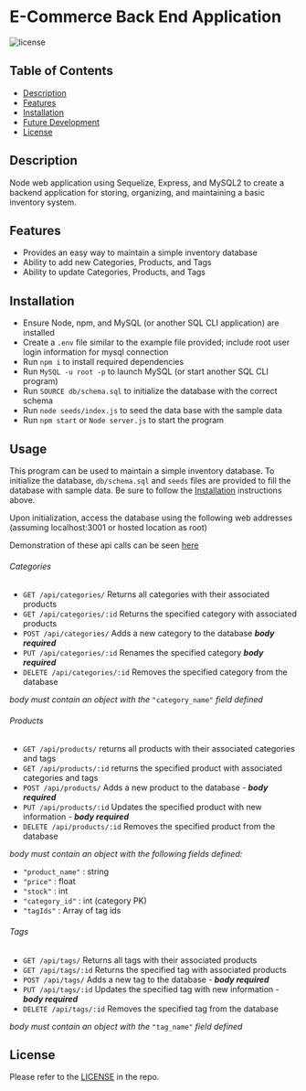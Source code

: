 # E-Commerce Back End Application

![license](https://img.shields.io/badge/license-MIT-green)

## Table of Contents

- [Description](#description)
- [Features](#features)
- [Installation](#installation)
- [Future Development](#future-development)
- [License](#license)

## Description

Node web application using Sequelize, Express, and MySQL2 to create a backend application for storing, organizing, and maintaining a basic inventory system.

## Features

* Provides an easy way to maintain a simple inventory database
* Ability to add new Categories, Products, and Tags
* Ability to update Categories, Products, and Tags

## Installation

- Ensure Node, npm, and MySQL (or another SQL CLI application) are installed
- Create a `.env` file similar to the example file provided; include root user login information for mysql connection
- Run `npm i` to install required dependencies
- Run `MySQL -u root -p` to launch MySQL (or start another SQL CLI program)
- Run `SOURCE db/schema.sql` to initialize the database with the correct schema
- Run `node seeds/index.js` to seed the data base with the sample data
- Run `npm start` or `Node server.js` to start the program

## Usage

This program can be used to maintain a simple inventory database. To initialize the database, `db/schema.sql` and `seeds` files are provided to fill the database with sample data. Be sure to follow the [Installation](#installation) instructions above.

Upon initialization, access the database using the following web addresses (assuming localhost:3001 or hosted location as root)

Demonstration of these api calls can be seen [here](https://youtu.be/I6yGO84vzNo)

###### Categories

* `GET /api/categories/` 		Returns all categories with their associated products
* `GET /api/categories/:id`		Returns the specified category with associated products
* `POST /api/categories/`		Adds a new category to the database ***body required***
* `PUT /api/categories/:id`		Renames the specified category ***body required***
* `DELETE /api/categories/:id`	Removes the specified category from the database

*body must contain an object with the* `"category_name"` *field defined*

###### Products

* `GET /api/products/`			returns all products with their associated categories and tags
* `GET /api/products/:id`		returns the specified product with associated categories and tags
* `POST /api/products/`			Adds a new product to the database - ***body required***
* `PUT /api/products/:id`		Updates the specified product with new information - ***body required***
* `DELETE /api/products/:id`		Removes the specified product from the database

*body must contain an object with the following fields defined:*

* `"product_name"` : string
* `"price"` : float
* `"stock"` : int
* `"category_id"` : int (category PK)
* `"tagIds"` : Array of tag ids

###### Tags

* `GET /api/tags/`				Returns all tags with their associated products
* `GET /api/tags/:id`			Returns the specified tag with associated products
* `POST /api/tags/`			Adds a new tag to the database - ***body required***
* `PUT /api/tags/:id`			Updates the specified tag with new information - ***body required***
* `DELETE /api/tags/:id`		Removes the specified tag from the database

*body must contain an object with the* `"tag_name"` *field defined*

## License

 Please refer to the [LICENSE](./LICENSE) in the repo.
